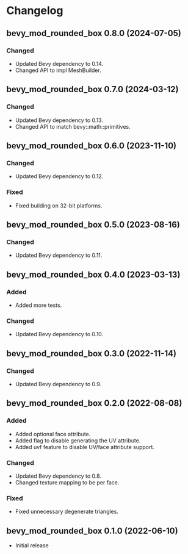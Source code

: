 # Changelog

## bevy_mod_rounded_box 0.8.0 (2024-07-05)

### Changed
- Updated Bevy dependency to 0.14.
- Changed API to impl MeshBuilder.

## bevy_mod_rounded_box 0.7.0 (2024-03-12)

### Changed
- Updated Bevy dependency to 0.13.
- Changed API to match bevy::math::primitives.

## bevy_mod_rounded_box 0.6.0 (2023-11-10)

### Changed
- Updated Bevy dependency to 0.12.

### Fixed
- Fixed building on 32-bit platforms.

## bevy_mod_rounded_box 0.5.0 (2023-08-16)

### Changed
- Updated Bevy dependency to 0.11.

## bevy_mod_rounded_box 0.4.0 (2023-03-13)

### Added
- Added more tests.

### Changed
- Updated Bevy dependency to 0.10.

## bevy_mod_rounded_box 0.3.0 (2022-11-14)

### Changed
- Updated Bevy dependency to 0.9.

## bevy_mod_rounded_box 0.2.0 (2022-08-08)

### Added
- Added optional face attribute.
- Added flag to disable generating the UV attribute.
- Added uvf feature to disable UV/face attribute support.

### Changed
- Updated Bevy dependency to 0.8.
- Changed texture mapping to be per face.

### Fixed
- Fixed unnecessary degenerate triangles.

## bevy_mod_rounded_box 0.1.0 (2022-06-10)

- Initial release
